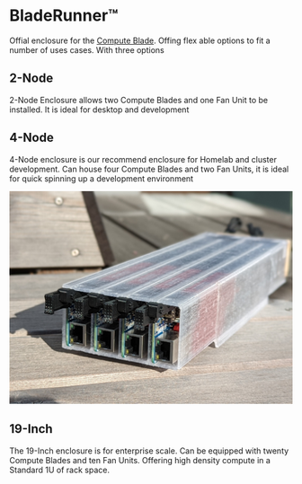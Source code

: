 # BladeRunner™️
Offial enclosure for the [Compute Blade](https://computeblade.com/). Offing flex able options to fit a number of uses cases. With three options

## 2-Node
2-Node Enclosure allows two Compute Blades and one Fan Unit to be installed. It is ideal for desktop and development

## 4-Node
4-Node enclosure is our recommend enclosure for Homelab and cluster development. Can house four Compute Blades and two Fan Units, it is ideal for quick spinning up a development environment

![BladeRunner™️ Home](https://github.com/uptime-lab/compute-blade/blob/main/models/bladerunner/quad/img/BladeRunner_Quad_5.jpg)

## 19-Inch
The 19-Inch enclosure is for enterprise scale. Can be equipped with twenty Compute Blades and ten Fan Units. Offering high density compute in a Standard 1U of rack space.
